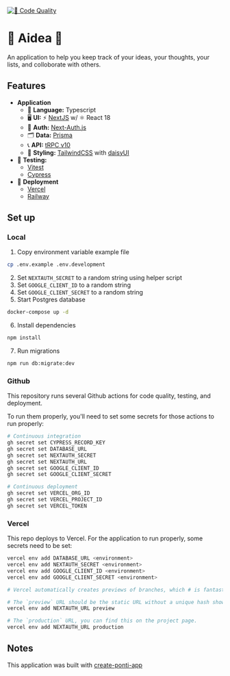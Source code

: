 [![🧐 Code Quality](https://github.com/theponti/aidea/actions/workflows/code-quality.yml/badge.svg)](https://github.com/theponti/aidea/actions/workflows/code-quality.yml)

# 🧠 Aidea 🧠

An application to help you keep track of your ideas, your thoughts, your lists, and
colloborate with others.

## Features

- **Application**
  - 🤟 **Language:** Typescript
  - 🖥️ **UI:** ⚡️ [NextJS](https://nextjs.org/docs/getting-started) w/ ⚛️ React 18
  - 🔐 **Auth:** [Next-Auth.js](https://next-auth.js.org)
  - 🗂 **Data:** [Prisma](https://prisma.io)
  - 📞 **API:** [tRPC v10](https://trpc.io)
  - 💅 **Styling:** [TailwindCSS](https://tailwindcss.com) with [daisyUI](https://daisyui.com)
- 🧪 **Testing:**
  - [Vitest](https://vitest.dev/)
  - [Cypress](https://www.cypress.io/)
- 🚀 **Deployment**
  - [Vercel](https://vercel.com)
  - [Railway](https://railway.app)

## Set up

### Local

1. Copy environment variable example file

```sh
cp .env.example .env.development
```

2. Set `NEXTAUTH_SECRET` to a random string using helper script
3. Set `GOOGLE_CLIENT_ID` to a random string
4. Set `GOOGLE_CLIENT_SECRET` to a random string
5. Start Postgres database

```sh
docker-compose up -d
```

6. Install dependencies

```sh
npm install
```

7. Run migrations

```sh
npm run db:migrate:dev
```

### Github

This repository runs several Github actions for code quality, testing, and deployment.

To run them properly, you'll need to set some secrets for those actions to run properly:

```sh
# Continuous integration
gh secret set CYPRESS_RECORD_KEY
gh secret set DATABASE_URL
gh secret set NEXTAUTH_SECRET
gh secret set NEXTAUTH_URL
gh secret set GOOGLE_CLIENT_ID
gh secret set GOOGLE_CLIENT_SECRET

# Continuous deployment
gh secret set VERCEL_ORG_ID
gh secret set VERCEL_PROJECT_ID
gh secret set VERCEL_TOKEN
```

### Vercel

This repo deploys to Vercel. For the application to run properly, some secrets need to be set:

```sh
vercel env add DATABASE_URL <environment>
vercel env add NEXTAUTH_SECRET <environment>
vercel env add GOOGLE_CLIENT_ID <environment>
vercel env add GOOGLE_CLIENT_SECRET <environment>

# Vercel automatically creates previews of branches, which # is fantastic! For these previews to work with NextAuth, # set up these env variables:

# The `preview` URL should be the static URL without a unique hash shown on the Vercel dashboard. This URL is different from the project's `production` URL.
vercel env add NEXTAUTH_URL preview

# The `production` URL, you can find this on the project page.
vercel env add NEXTAUTH_URL production
```

## Notes

This application was built with [create-ponti-app](https://github.com/theponti/create-ponti-app)
